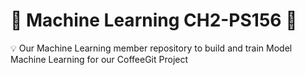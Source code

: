 # 🧠 Machine Learning CH2-PS156 🧠

💡 Our Machine Learning member repository to build and train Model Machine Learning for our CoffeeGit Project
